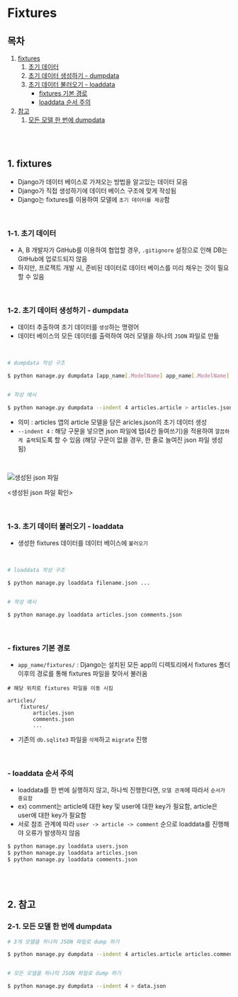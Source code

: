 # Fixtures

## 목차

1. [fixtures](#1-fixtures)
    1. [초기 데이터](#1-1-초기-데이터)
    2. [초기 데이터 생성하기 - dumpdata](#1-2-초기-데이터-생성하기---dumpdata)
    3. [초기 데이터 불러오기 - loaddata](#1-3-초기-데이터-불러오기---loaddata)
        - [fixtures 기본 경로](#--fixtures-기본-경로)
        - [loaddata 순서 주의](#--loaddata-순서-주의)
2. [참고](#2-참고)
    1. [모든 모델 한 번에 dumpdata](#2-1-모든-모델-한-번에-dumpdata)

<br>
<br>

## 1. fixtures

- Django가 데이터 베이스로 가져오는 방법을 알고있는 데이터 모음
- Django가 직접 생성하기에 데이터 베이스 구조에 맞게 작성됨
- Django는 fixtures를 이용하여 모델에 `초기 데이터를 제공`함

<br>

### 1-1. 초기 데이터

- A, B 개발자가 GitHub를 이용하여 협업할 경우, `.gitignore` 설정으로 인해 DB는 GitHub에 업로드되지 않음
- 하지만, 프로젝트 개발 시, 준비된 데이터로 데이터 베이스를 미리 채우는 것이 필요할 수 있음

<br>

### 1-2. 초기 데이터 생성하기 - dumpdata

- 데이터 추출하여 초기 데이터를 `생성`하는 명령어
- 데이터 베이스의 모든 데이터를 출력하여 여러 모델을 하나의 `JSON` 파일로 만듦

<br>

```bash
# dumpdata 작성 구조

$ python manage.py dumpdata [app_name[.ModelName] app_name[.ModelName] ...] > filename.json


# 작성 예시

$ python manage.py dumpdata --indent 4 articles.article > articles.json
```

- 의미 : articles 앱의 article 모델을 담은 aricles.json의 초기 데이터 생성
- `--indent 4` : 해당 구문을 넣으면 json 파일에 탭(4칸 들여쓰기)을 적용하여 `깔끔하게 출력`되도록 할 수 있음 (해당 구문이 없을 경우, 한 줄로 늘여진 json 파일 생성됨)

<br>

![생성된 json 파일](../assets/img/django_making_fixtures.png)

<생성된 json 파일 확인>

<br>

### 1-3. 초기 데이터 불러오기 - loaddata

- 생성한 fixtures 데이터를 데이터 베이스에 `불러오기`

<br>

```bash
# loaddata 작성 구조

$ python manage.py loaddata filename.json ...


# 작성 예시

$ python manage.py loaddata articles.json comments.json
```

<br>

### - fixtures 기본 경로

- `app_name/fixtures/` : Django는 설치된 모든 app의 디렉토리에서 fixtures 폴더 이후의 경로를 통해 fixtures 파일을 찾아서 불러옴

```
# 해당 위치로 fixtures 파일을 이동 시킴

articles/
    fixtures/
        articles.json
        comments.json
        ...
```

- 기존의 `db.sqlite3` 파일을 `삭제`하고 `migrate` 진행

<br>

### - loaddata 순서 주의

- loaddata를 한 번에 실행하지 않고, 하나씩 진행한다면, `모델 관계`에 따라서 `순서가 중요함`
- ex) comment는 article에 대한 key 및 user에 대한 key가 필요함, article은 user에 대한 key가 필요함
- 서로 참조 관계에 따라 `user -> article -> comment` 순으로 loaddata를 진행해야 오류가 발생하지 않음

```bash
$ python manage.py loaddata users.json
$ python manage.py loaddata articles.json
$ python manage.py loaddata comments.json
```

<br>
<br>

## 2. 참고

### 2-1. 모든 모델 한 번에 dumpdata

```bash
# 3개 모델을 하나의 JSON 파일로 dump 하기

$ python manage.py dumpdata --indent 4 articles.article articles.comment accounts.user > data.json


# 모든 모델을 하나의 JSON 파일로 dump 하기

$ python manage.py dumpdata --indent 4 > data.json
```